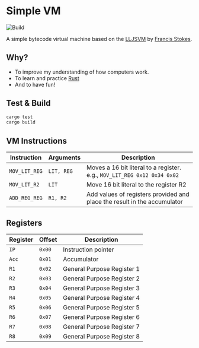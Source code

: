 # Simple VM

![Build](https://github.com/renjithgr/simple-vm/workflows/Build/badge.svg)

A simple bytecode virtual machine based on the [LLJSVM](https://github.com/LowLevelJavaScript/16-Bit-Virtual-Machine) by [Francis Stokes](https://github.com/francisrstokes).

## Why?

- To improve my understanding of how computers work.
- To learn and practice [Rust](https://www.rust-lang.org/)
- And to have fun!

## Test & Build

```sh
cargo test
cargo build
```

## VM Instructions

| Instruction   | Arguments      | Description |
|---------------|----------------|-------------|
| `MOV_LIT_REG` | `LIT, REG`     | Moves a 16 bit literal to a register. e.g., `MOV_LIT_REG 0x12 0x34 0x02`|
| `MOV_LIT_R2`  | `LIT`          | Move 16 bit literal to the register R2 |
| `ADD_REG_REG` | `R1, R2`       | Add values of registers provided and place the result in the accumulator|

## Registers

| Register   | Offset      |Description|
|------------|-------------|-----------|
|`IP`        |`0x00`       | Instruction pointer |
|`Acc`       |`0x01`       | Accumulator |
|`R1`        |`0x02`       | General Purpose Register 1 |
|`R2`        |`0x03`       | General Purpose Register 2 |
|`R3`        |`0x04`       | General Purpose Register 3 |
|`R4`        |`0x05`       | General Purpose Register 4 |
|`R5`        |`0x06`       | General Purpose Register 5 |
|`R6`        |`0x07`       | General Purpose Register 6 |
|`R7`        |`0x08`       | General Purpose Register 7 |
|`R8`        |`0x09`       | General Purpose Register 8 |
